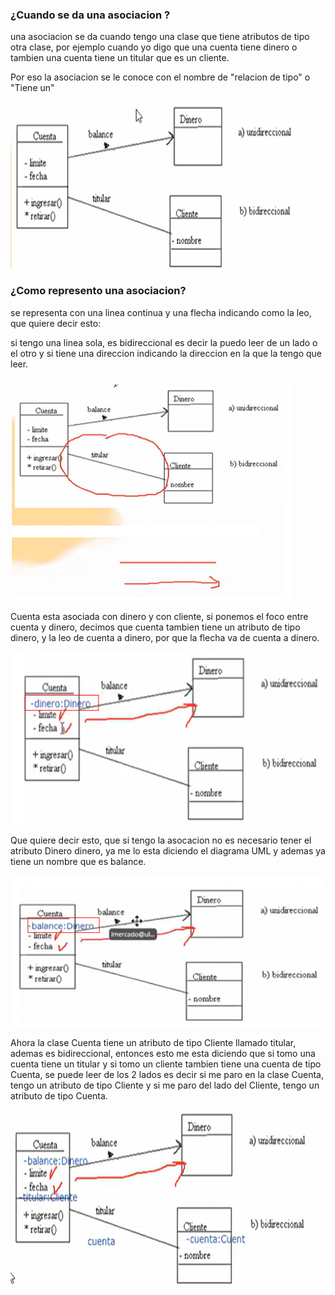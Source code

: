 ### ¿Cuando se da una asociacion ?

una asociacion se da cuando tengo una clase que tiene atributos de tipo  otra clase, por ejemplo cuando yo digo que una cuenta tiene dinero o tambien una cuenta tiene un titular que es un cliente.

Por eso la asociacion se le conoce con el nombre de "relacion de tipo" o "Tiene un"

![claseasociacion](/imagenesjava/claseasociaciones.png)

### ¿Como represento una asociacion?

se representa con una linea continua y una flecha indicando como la leo, que quiere decir esto:

si tengo una linea sola, es bidireccional es decir la puedo leer de un lado o el otro y si tiene una direccion indicando la direccion en la que la tengo que leer.


![asociacionbidireccional](/imagenesjava/asociacionbidireccional.png)



Cuenta esta asociada con dinero y con cliente, si ponemos el foco entre cuenta y dinero, decimos que cuenta tambien tiene un atributo de tipo dinero, y la leo de cuenta a dinero, por que la flecha va de cuenta a dinero.



![diagramacuenta](/imagenesjava/diagramacuenta.png)




Que quiere decir esto, que si tengo la asocacion no es necesario tener el atributo Dinero dinero, ya me lo esta diciendo el diagrama UML y ademas ya tiene un nombre que es balance.

![diagramacuenta1](/imagenesjava/diagramacuenta1.png)



Ahora la clase Cuenta tiene un atributo de tipo Cliente llamado titular, ademas es bidireccional, entonces esto me esta diciendo que si tomo una cuenta tiene un titular y si tomo un cliente tambien tiene una cuenta de tipo Cuenta, se puede leer de los 2 lados es decir si me paro en la clase Cuenta, tengo un atributo de tipo Cliente y si me paro del lado del Cliente, tengo un atributo de tipo Cuenta.

![diagramacuenta2](/imagenesjava/diagramacuenta2.png)